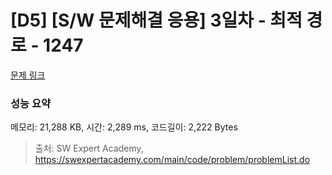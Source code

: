 # [D5] [S/W 문제해결 응용] 3일차 - 최적 경로 - 1247 

[문제 링크](https://swexpertacademy.com/main/code/problem/problemDetail.do?contestProbId=AV15OZ4qAPICFAYD) 

### 성능 요약

메모리: 21,288 KB, 시간: 2,289 ms, 코드길이: 2,222 Bytes



> 출처: SW Expert Academy, https://swexpertacademy.com/main/code/problem/problemList.do